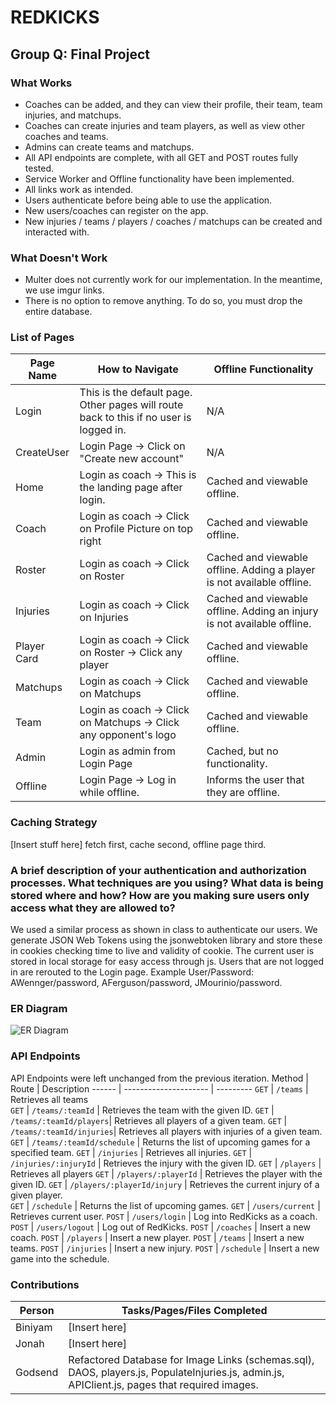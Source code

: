# REDKICKS
## Group Q: Final Project

### What Works
- Coaches can be added, and they can view their profile, their team, team injuries, and matchups.
- Coaches can create injuries and team players, as well as view other coaches and teams.
- Admins can create teams and matchups.
- All API endpoints are complete, with all GET and POST routes fully tested.
- Service Worker and Offline functionality have been implemented.
- All links work as intended.
- Users authenticate before being able to use the application.
- New users/coaches can register on the app.
- New injuries / teams / players / coaches / matchups can be created and interacted with.

### What Doesn't Work
- Multer does not currently work for our implementation. In the meantime, we use imgur links.
- There is no option to remove anything. To do so, you must drop the entire database.

### List of Pages
Page Name  | How to Navigate | Offline Functionality
---------- | --------------- | ----------------------
Login | This is the default page. Other pages will route back to this if no user is logged in. | N/A
CreateUser | Login Page -> Click on "Create new account" | N/A 
Home | Login as coach -> This is the landing page after login. | Cached and viewable offline.
Coach | Login as coach -> Click on Profile Picture on top right | Cached and viewable offline.
Roster | Login as coach -> Click on Roster | Cached and viewable offline. Adding a player is not available offline.
Injuries | Login as coach -> Click on Injuries | Cached and viewable offline. Adding an injury is not available offline.
Player Card | Login as coach -> Click on Roster -> Click any player | Cached and viewable offline.
Matchups | Login as coach -> Click on Matchups | Cached and viewable offline.
Team | Login as coach -> Click on Matchups -> Click any opponent's logo | Cached and viewable offline.
Admin | Login as admin from Login Page | Cached, but no functionality.
Offline | Login Page -> Log in while offline. | Informs the user that they are offline.


### Caching Strategy
[Insert stuff here]
fetch first, cache second, offline page third.

### A brief description of your authentication and authorization processes. What techniques are you using? What data is being stored where and how? How are you making sure users only access what they are allowed to?
We used a similar process as shown in class to authenticate our users. We generate JSON Web Tokens using the jsonwebtoken library and store these in cookies checking time to live and validity of cookie. The current user is stored in local storage for easy access through js. Users that are not logged in are rerouted to the Login page. Example User/Password: AWennger/password, AFerguson/password, JMourinio/password.

### ER Diagram
![ER Diagram](https://github.ncsu.edu/engr-csc342/csc342-2022Fall-groupQ/blob/master/Milestone2/frontend/src/static/img/ERDiagram.png?raw=true)

### API Endpoints
API Endpoints were left unchanged from the previous iteration.
Method | Route                 | Description
------ | --------------------- | ---------
`GET`  | `/teams`              | Retrieves all teams  
`GET`  | `/teams/:teamId`      | Retrieves the team with the given ID. 
`GET`  | `/teams/:teamId/players`| Retrieves all players of a given team. 
`GET`  | `/teams/:teamId/injuries`| Retrieves all players with injuries of a given team. 
`GET`  | `/teams/:teamId/schedule` | Returns the list of upcoming games for a specified team. 
`GET`  | `/injuries`           | Retrieves all injuries. 
`GET`  | `/injuries/:injuryId` | Retrieves the injury with the given ID. 
`GET`  | `/players`            | Retrieves all players 
`GET`  | `/players/:playerId`  | Retrieves the player with  the given ID. 
`GET`  | `/players/:playerId/injury` | Retrieves the current injury of a given player.  
`GET`  | `/schedule` | Returns the list of upcoming games.
`GET` | `/users/current` | Retrieves current user.
`POST` | `/users/login` | Log into RedKicks as a coach.
`POST` | `/users/logout` | Log out of RedKicks.
`POST` | `/coaches`    | Insert a new coach.
`POST` | `/players`    | Insert a new player. 
`POST` | `/teams`    | Insert a new teams. 
`POST` | `/injuries`    | Insert a new injury. 
`POST` | `/schedule` | Insert a new game into the schedule. 

### Contributions
Person  | Tasks/Pages/Files Completed
------- | ---------------------------
Biniyam | [Insert here]
Jonah   | [Insert here]
Godsend | Refactored Database for Image Links (schemas.sql), DAOS, players.js, PopulateInjuries.js, admin.js, APIClient.js, pages that required images.


